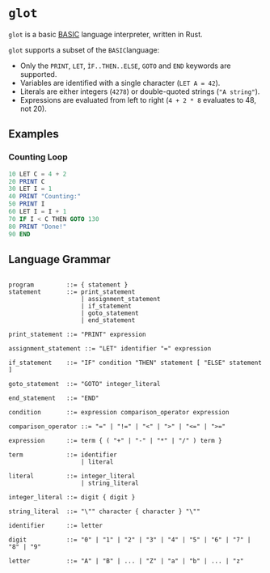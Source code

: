 # `glot`

`glot` is a basic [BASIC](https://en.wikipedia.org/wiki/BASIC) language interpreter, written in Rust.

`glot` supports a subset of the `BASIC`language:

* Only the `PRINT`, `LET`, `ÌF..THEN..ELSE`, `GOTO` and `END` keywords are supported.
* Variables are identified with a single character (`LET A = 42`).
* Literals are either integers (`4278`) or double-quoted strings (`"A string"`).
* Expressions are evaluated from left to right (`4 + 2 * 8` evaluates to 48, not 20).

## Examples

### Counting Loop

``` purebasic
10 LET C = 4 + 2
20 PRINT C
30 LET I = 1
40 PRINT "Counting:"
50 PRINT I
60 LET I = I + 1
70 IF I < C THEN GOTO 130
80 PRINT "Done!"
90 END
```

## Language Grammar


``` ebnf

program         ::= { statement }
statement       ::= print_statement
                    | assignment_statement
                    | if_statement
                    | goto_statement
                    | end_statement

print_statement ::= "PRINT" expression

assignment_statement ::= "LET" identifier "=" expression

if_statement    ::= "IF" condition "THEN" statement [ "ELSE" statement ]

goto_statement  ::= "GOTO" integer_literal

end_statement   ::= "END"

condition       ::= expression comparison_operator expression

comparison_operator ::= "=" | "!=" | "<" | ">" | "<=" | ">="

expression      ::= term { ( "+" | "-" | "*" | "/" ) term }

term            ::= identifier
                    | literal

literal         ::= integer_literal
                    | string_literal

integer_literal ::= digit { digit }

string_literal  ::= "\"" character { character } "\""

identifier      ::= letter

digit           ::= "0" | "1" | "2" | "3" | "4" | "5" | "6" | "7" | "8" | "9"

letter          ::= "A" | "B" | ... | "Z" | "a" | "b" | ... | "z"
```
##
